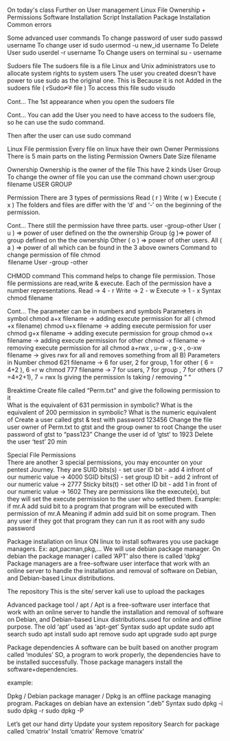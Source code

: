 



On today's class
Further on User management
Linux File Ownership + Permissions
Software Installation
Script Installation
Package Installation Common errors


Some advanced user commands
To change password of user
sudo passwd username
To change user id
sudo usermod  -u new_id username
To Delete User
sudo userdel -r username 
To Change users on terminal
su - username


Sudoers file
The sudoers file is a file Linux and Unix administrators use to allocate system rights to system users
The user you created doesn’t have power to use sudo as the original one. 
This is Because it is not Added in the sudoers file ( የSudoዎች file )
To access this file
sudo visudo

Cont…
The 1st appearance when you open the sudoers file

Cont…
You can add the User you need to have access to the sudoers file, so he can use the sudo command.

Then after the user can use sudo command

Linux File permission
Every file on linux have their own
Owner 
Permissions
There is 5 main parts on the listing
Permission
Owners
Date
Size
filename

Ownership
Ownership is the owner of the file
This have 2 kinds
User
Group
To change the owner of file you can use the command 
chown user:group filename
	USER				GROUP

Permission
There are 3 types of permissions
Read ( r )
Write ( w )
Execute ( x )
The folders and files are differ with the ‘d’ and ‘-’ on the beginning of the permission.

Cont…
There still the permission have three parts.
user -group-other
User ( u ) => power of user defined on the the ownership
Group (g )=>  power of group defined on the the ownership
Other ( o ) =>  power of other users.
All ( a ) => power of all which can be found in the 3 above owners 
Command to change permission of file
chmod <option> filename
User             -group       -other

CHMOD command
This command helps to change file permission.
Those file permissions are read,write & execute.
Each of the permission have a number representations.
Read -> 4 -  r
Write -> 2 - w
Execute  -> 1 - x
Syntax
chmod <parameter> filename

Cont…
The parameter can be in numbers and symbols
Parameters in symbol
chmod a+x filename   ->  adding execute permission for all  ( chmod +x filename)
chmod u+x filename -> adding execute permission for user
chmod g+x filename -> adding execute permission for group
chmod o+x filename -> adding execute permission for other
chmod -x filename -> removing execute permission for all
chmod a+rwx , u-rw , g-x , o-xw filename -> gives rwx for all and removes something from all
B)	Parameters in Number
chmod 621 filename -> 6 for user, 2 for group, 1 for other  ( 6 = 4+2 ),  6 =r w
chmod 777 filename -> 7 for users, 7 for group , 7 for others (7 =4+2+1),  7 = rwx
Is giving the permission
Is taking / removing “   “

Breaktime
Create file called “Perm.txt” and give the following permission to it  
What is the equivalent of 631 permission in symbolic?
What is the equivalent of 200 permission  in symbolic?
What is the  numeric equivalent of 
Create a user called gtst & test with password 123456
Change the file user owner of Perm.txt to gtst and the group owner to root
Change the user password of gtst to “pass123”
Change the user id of ‘gtst’ to 1923
 Delete the user ‘test’
20 min

Special File Permissions	
There are another 3 special permissions, you may encounter on your pentest Journey.
They are
SUID bits(s) - set user ID bit - add 4 infront of our numeric value  ->    4000
SGID bits(S) - set group ID bit - add 2 infront of our numeric value ->  2777
Sticky bits(t) - set other ID bit - add 1 in front of our numeric value -> 1602
They are permissions like the execute(x), but they will set the execute permission to the user who settled them.
Example: if mr.A add suid bit to a program that program will be executed with permission of mr.A
Meaning if admin add suid bit on some program. Then any user if they got that program they can run it as root with any sudo password

Package installation on linux
ON linux to install softwares you use package managers.
Ex: apt,pacman,pkg,...
We will use debian package manager.
On debian the package manager i called ‘APT’ also there is called ‘dpkg’
Package managers are a free-software user interface that work with an online server to handle the installation and removal of software on Debian, and Debian-based Linux distributions.


The repository
This is the site/ server kali use to upload the packages

Advanced package tool / apt /
Apt is a free-software user interface that work with an online server to handle the installation and removal of software on Debian, and Debian-based Linux distributions.used for online and offline purpose.
The old ‘apt’ used as ‘apt-get’
Syntax
sudo apt update 
sudo apt search <softwarename>
sudo apt install <softwarename>
sudo apt remove <softwarename>
sudo apt upgrade 
sudo apt purge <softwarename>

Package dependencies 
A software can be built based on another program called ‘modules’
SO, a program to work properly, the dependencies have to be installed successfully. 
Those package managers install the software+dependencies.

example:

Dpkg / Debian package manager /
Dpkg is an offline package managing program.
Packages on debian have an extension “.deb”
Syntax
sudo dpkg -i <packagename>
sudo dpkg -r <packagename>
sudo dpkg -P <packagename>

Let’s get our hand dirty
Update your system repository
Search for package called ‘cmatrix’
Install ‘cmatrix’
Remove ‘cmatrix’
